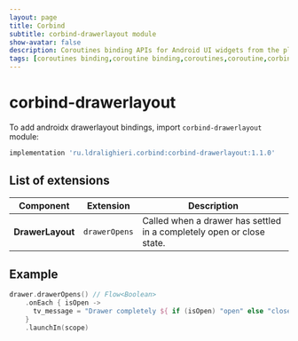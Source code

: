 ```yaml
---
layout: page
title: Corbind
subtitle: corbind-drawerlayout module
show-avatar: false
description: Coroutines binding APIs for Android UI widgets from the platform and support libraries. Androidx drawerlayout bindings.
tags: [coroutines binding,coroutine binding,coroutines,coroutine,corbind,kotlin,android,androidx,receivechannel,flow,data binding,androidx drawerlayout bindings]
---
```


# corbind-drawerlayout

To add androidx drawerlayout bindings, import `corbind-drawerlayout` module:

```groovy
implementation 'ru.ldralighieri.corbind:corbind-drawerlayout:1.1.0'
```

## List of extensions

Component | Extension | Description
--|---|--
**DrawerLayout** | `drawerOpens` | Called when a drawer has settled in a completely open or close state.


## Example

```kotlin
drawer.drawerOpens() // Flow<Boolean>
    .onEach { isOpen ->
      tv_message = "Drawer completely ${ if (isOpen) "open" else "close"}"
    }
    .launchIn(scope)
```
